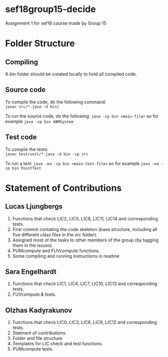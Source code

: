 # sef18group15-decide
Assignment 1 for sef18 course made by Group 15

# Folder Structure

## Compiling

A bin folder should be created locally to hold all compiled code.

## Source code
To compile the code, do the following command:  
`javac src/*.java -d bin/`

To run the source code, do the following: 
`java -cp bin <main-file>` so for example `java -cp bin ABMSystem`

## Test code
To compile the tests:  
`javac test/unit/*.java -d bin -cp src`

To run a test:
`java -ea -cp bin <main-test-file>` so for example `java -ea -cp bin PointTest`


# Statement of Contributions

## Lucas Ljungbergs
1. Functions that check  LIC2, LIC5, LIC8, LIC11, LIC14 and corresponding tests.
2. First commit contating the code skeleton (base structure, including all five different class files in the src folder).
3. Assigned most of the tasks to other members of the group (by tagging them in the issues).
4. PUMcompute and FUVcompute functions.
5. Some compiling and running instructions in readme
## Sara Engelhardt
1. Functions that check  LIC1, LIC4, LIC7, LIC10, LIC13 and corresponding tests.
2. FUVcompute  & tests. 
## Olzhas Kadyrakunov
1. Functions that check LIC0, LIC3, LIC6, LIC9, LIC12 and corresponding tests.
2. Statment of contributions.
3. Folder and file structure.
4. Templates for LIC check and test functions.
5. PUMcompute  tests.

